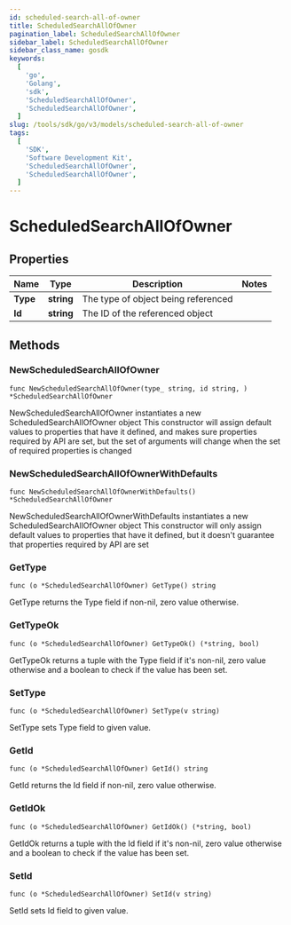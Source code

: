 ```yaml
---
id: scheduled-search-all-of-owner
title: ScheduledSearchAllOfOwner
pagination_label: ScheduledSearchAllOfOwner
sidebar_label: ScheduledSearchAllOfOwner
sidebar_class_name: gosdk
keywords:
  [
    'go',
    'Golang',
    'sdk',
    'ScheduledSearchAllOfOwner',
    'ScheduledSearchAllOfOwner',
  ]
slug: /tools/sdk/go/v3/models/scheduled-search-all-of-owner
tags:
  [
    'SDK',
    'Software Development Kit',
    'ScheduledSearchAllOfOwner',
    'ScheduledSearchAllOfOwner',
  ]
---
```


# ScheduledSearchAllOfOwner

## Properties

| Name     | Type       | Description                         | Notes |
| -------- | ---------- | ----------------------------------- | ----- |
| **Type** | **string** | The type of object being referenced |
| **Id**   | **string** | The ID of the referenced object     |

## Methods

### NewScheduledSearchAllOfOwner

`func NewScheduledSearchAllOfOwner(type_ string, id string, ) *ScheduledSearchAllOfOwner`

NewScheduledSearchAllOfOwner instantiates a new ScheduledSearchAllOfOwner object This constructor will assign default values to properties that have it defined, and makes sure properties required by API are set, but the set of arguments will change when the set of required properties is changed

### NewScheduledSearchAllOfOwnerWithDefaults

`func NewScheduledSearchAllOfOwnerWithDefaults() *ScheduledSearchAllOfOwner`

NewScheduledSearchAllOfOwnerWithDefaults instantiates a new ScheduledSearchAllOfOwner object This constructor will only assign default values to properties that have it defined, but it doesn't guarantee that properties required by API are set

### GetType

`func (o *ScheduledSearchAllOfOwner) GetType() string`

GetType returns the Type field if non-nil, zero value otherwise.

### GetTypeOk

`func (o *ScheduledSearchAllOfOwner) GetTypeOk() (*string, bool)`

GetTypeOk returns a tuple with the Type field if it's non-nil, zero value otherwise and a boolean to check if the value has been set.

### SetType

`func (o *ScheduledSearchAllOfOwner) SetType(v string)`

SetType sets Type field to given value.

### GetId

`func (o *ScheduledSearchAllOfOwner) GetId() string`

GetId returns the Id field if non-nil, zero value otherwise.

### GetIdOk

`func (o *ScheduledSearchAllOfOwner) GetIdOk() (*string, bool)`

GetIdOk returns a tuple with the Id field if it's non-nil, zero value otherwise and a boolean to check if the value has been set.

### SetId

`func (o *ScheduledSearchAllOfOwner) SetId(v string)`

SetId sets Id field to given value.
